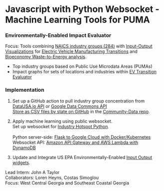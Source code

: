 # Javascript with Python Websocket - Machine Learning Tools for PUMA 

### Environmentally-Enabled Impact Evaluator

Focus: Tools combining [NAICS industry groups (284)](https://datausa.io/search/?dimension=PUMS%20Industry) with [Input-Output Visualizations](../../localsite/info/) for [Electric Vehicle Manufacturing Transitions](../../community/projects/mobility/) and [Bioeconomy Waste-to-Energy analysis](../../localsite/info/#show=bioeconomy).

- Top industry groups based on Public Use Microdata Areas (PUMAs)  
- Impact graphs for sets of locations and industries within [EV Transition Evaluator](../../localsite/info/#show=vehicles)  

### Implementation

1. Set up a GitHub action to pull industry group concentration from<br>[DataUSA.io API](https://datausa.io/about/api/) or [Google Data Commons API](https://docs.datacommons.org/api/)<br>[Store as CSV files by state on GitHub](https://www.google.com/search?q=github+actions+send+data+to+csv+file) in the [Community-Data repo](https://github.com/modelearth/community-data).  

2. Apply machine learning using public websocket.<br>Set up websocket for [Industry Hotspot Python](https://model.earth/io/impact/).<br>  
Python server-side: [Flask to Google Cloud with Docker/Kubernetes](https://medium.com/honeybadger-ai/how-to-deploy-machine-learning-models-using-flask-docker-and-google-cloud-platform-gcp-6e7bf1b339d5)  
Websocket API: [Amazon API Gateway and AWS Lambda with DynamoDB](https://www.youtube.com/watch?v=DzpGfyB0iKk)  

3. Update and Integrate US EPA Environmentally-Enabled [Input Output widgets](../charts/).  

Lead Intern: John A Taylor  
Collaborators: Loren Heyns, Costas Simoglou  
Focus: West Central Georgia and Southeast Coastal Georgia   


